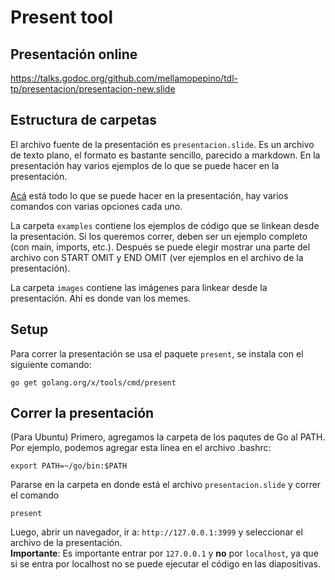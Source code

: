 # Present tool

## Presentación online

https://talks.godoc.org/github.com/mellamopepino/tdl-tp/presentacion/presentacion-new.slide

## Estructura de carpetas

El archivo fuente de la presentación es `presentacion.slide`. Es un archivo de texto plano, el formato es bastante sencillo, parecido a markdown. En la presentación hay varios ejemplos de lo que se puede hacer en la presentación.

[Acá](https://pkg.go.dev/golang.org/x/tools/present) está todo lo que se puede hacer en la presentación, hay varios comandos con varias opciones cada uno.

La carpeta `examples` contiene los ejemplos de código que se linkean desde la presentación. Si los queremos correr, deben ser un ejemplo completo (con main, imports, etc.). Después se puede elegir mostrar una parte del archivo con START OMIT y END OMIT (ver ejemplos en el archivo de la presentación).

La carpeta `images` contiene las imágenes para linkear desde la presentación. Ahí es donde van los memes.

## Setup

Para correr la presentación se usa el paquete `present`, se instala con el siguiente comando:

```
go get golang.org/x/tools/cmd/present
```

## Correr la presentación

(Para Ubuntu) Primero, agregamos la carpeta de los paqutes de Go al PATH. Por ejemplo, podemos agregar esta línea en el archivo .bashrc:

```
export PATH=~/go/bin:$PATH
```

Pararse en la carpeta en donde está el archivo `presentacion.slide` y correr el comando

```
present
```

Luego, abrir un navegador, ir a: `http://127.0.0.1:3999` y seleccionar el archivo de la presentación.  
**Importante**: Es importante entrar por `127.0.0.1` y **no** por `localhost`, ya que si se entra por localhost no se puede ejecutar el código en las diapositivas.